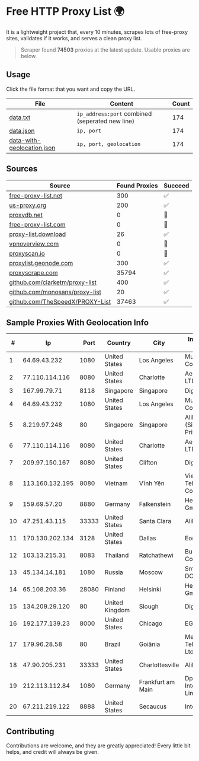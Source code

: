 
# Free HTTP Proxy List 🌍

It is a lightweight project that, every 10 minutes, scrapes lots of free-proxy sites, validates if it works, and serves a clean proxy list.


> Scraper found **74503** proxies at the latest update. Usable proxies are below.

## Usage

Click the file format that you want and copy the URL.


|File|Content|Count|
|----|-------|-----|
|[data.txt](https://raw.githubusercontent.com/themiralay/Proxy-List-World/master/data.txt)|`ip_address:port` combined (seperated new line)|174|
|[data.json](https://raw.githubusercontent.com/themiralay/Proxy-List-World/master/data.json)|`ip, port`|174|
|[data-with-geolocation.json](https://raw.githubusercontent.com/themiralay/Proxy-List-World/master/data-with-geolocation.json)|`ip, port, geolocation`|174|

## Sources

|Source|Found Proxies|Succeed|
|------|-------------|-------|
|[free-proxy-list.net](https://free-proxy-list.net)|300|✅|
|[us-proxy.org](https://www.us-proxy.org)|200|✅|
|[proxydb.net](http://proxydb.net)|0|🚫|
|[free-proxy-list.com](https://free-proxy-list.com/?page=&port=&type%5B%5D=http&type%5B%5D=https&up_time=0&search=Search)|0|🚫|
|[proxy-list.download](https://www.proxy-list.download/HTTP)|26|✅|
|[vpnoverview.com](https://vpnoverview.com/privacy/anonymous-browsing/free-proxy-servers)|0|🚫|
|[proxyscan.io](https://www.proxyscan.io)|0|🚫|
|[proxylist.geonode.com](https://proxylist.geonode.com/api/proxy-list?limit=300&page=1&sort_by=lastChecked&sort_type=desc&protocols=http,https)|300|✅|
|[proxyscrape.com](https://api.proxyscrape.com/v2/?request=displayproxies&protocol=http&timeout=10000&country=all&ssl=all&anonymity=all)|35794|✅|
|[github.com/clarketm/proxy-list](https://raw.githubusercontent.com/clarketm/proxy-list/master/proxy-list-raw.txt)|400|✅|
|[github.com/monosans/proxy-list](https://raw.githubusercontent.com/monosans/proxy-list/main/proxies/http.txt)|20|✅|
|[github.com/TheSpeedX/PROXY-List](https://raw.githubusercontent.com/TheSpeedX/PROXY-List/master/http.txt)|37463|✅|


## Sample Proxies With Geolocation Info

|#|Ip|Port|Country|City|Internet Service Provider|
|-|--|----|-------|----|-------------------------|
|1|64.69.43.232|1080|United States|Los Angeles|Multacom Corporation|
|2|77.110.114.116|8080|United States|Charlotte|Aeza International LTD|
|3|167.99.79.71|8118|Singapore|Singapore|DigitalOcean, LLC|
|4|64.69.43.232|1080|United States|Los Angeles|Multacom Corporation|
|5|8.219.97.248|80|Singapore|Singapore|Alibaba Cloud (Singapore) Private Limited|
|6|77.110.114.116|8080|United States|Charlotte|Aeza International LTD|
|7|209.97.150.167|8080|United States|Clifton|DigitalOcean, LLC|
|8|113.160.132.195|8080|Vietnam|Vĩnh Yên|VietNam Post and Telecom Corporation|
|9|159.69.57.20|8880|Germany|Falkenstein|Hetzner Online GmbH|
|10|47.251.43.115|33333|United States|Santa Clara|Alibaba Cloud LLC|
|11|170.130.202.134|3128|United States|Dallas|Eonix Corporation|
|12|103.13.215.31|8083|Thailand|Ratchathewi|Bunny Communications|
|13|45.134.14.181|1080|Russia|Moscow|Smart Digital Ideas DOO|
|14|65.108.203.36|28080|Finland|Helsinki|Hetzner Online GmbH|
|15|134.209.29.120|80|United Kingdom|Slough|DigitalOcean, LLC|
|16|192.177.139.23|8000|United States|Chicago|EGIHosting|
|17|179.96.28.58|80|Brazil|Goiânia|Megatelecom Telecomunicacoes Ltda|
|18|47.90.205.231|33333|United States|Charlottesville|Alibaba.com LLC|
|19|212.113.112.84|1080|Germany|Frankfurt am Main|DpkgSoft International Limited|
|20|67.211.219.122|8888|United States|Secaucus|Interserver, Inc|



## Contributing

Contributions are welcome, and they are greatly appreciated! Every
little bit helps, and credit will always be given.

